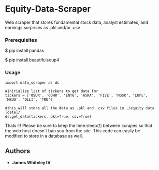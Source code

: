 # Equity-Data-Scraper

Web scraper that stores fundamental stock data, analyst estimates, and earnings surprises as .pkl and/or .csv


### Prerequisites

$ pip install pandas

$ pip install beautifulsoup4


### Usage
```
import data_scraper as ds

#initialize list of tickers to get data for
tickers = ['OSUR', 'COHR', 'ENTG', 'HSKA', 'FIVE', 'MDSO', 'LOPE', 'MBUU', 'OLLI', 'TRU']

#this will store all the data as .pkl and .csv files in ./equity data [date]/
ds.get_data(tickers, pkl=True, csv=True)
```
Thats it!  Please be sure to keep the time.sleep(1) between scrapes so that the web host doesn't ban
you from the site.  This code can easily be modified to store in a database as well.

## Authors

* **James Whiteley IV** 


